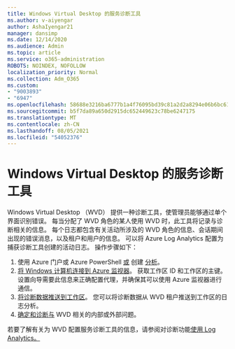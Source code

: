 ```yaml
---
title: Windows Virtual Desktop 的服务诊断工具
ms.author: v-aiyengar
author: AshaIyengar21
manager: dansimp
ms.date: 12/14/2020
ms.audience: Admin
ms.topic: article
ms.service: o365-administration
ROBOTS: NOINDEX, NOFOLLOW
localization_priority: Normal
ms.collection: Adm_O365
ms.custom:
- "9003893"
- "6947"
ms.openlocfilehash: 58688e3216ba6777b1a4f76095bd39c81a2d2a8294e06b6bc61c7134f6d589f9
ms.sourcegitcommit: b5f7da89a650d2915dc652449623c78be6247175
ms.translationtype: MT
ms.contentlocale: zh-CN
ms.lasthandoff: 08/05/2021
ms.locfileid: "54052376"
---
```

# <a name="service-diagnostics-tool-for-windows-virtual-desktop"></a>Windows Virtual Desktop 的服务诊断工具

Windows Virtual Desktop （WVD） 提供一种诊断工具，使管理员能够通过单个界面识别错误。 每当分配了 WVD 角色的某人使用 WVD 时，此工具将记录与诊断相关的信息。 每个日志都包含有关活动所涉及的 WVD 角色的信息、会话期间出现的错误消息，以及租户和用户的信息。 可以将 Azure Log Analytics 配置为捕获诊断工具创建的活动日志。 操作步骤如下：

1. 使用 Azure 门户或 Azure PowerShell [或](https://go.microsoft.com/fwlink/?linkid=2129500) 创建 [分析](https://go.microsoft.com/fwlink/?linkid=2129501)。
1. [将 Windows 计算机连接到 Azure 监视器](https://go.microsoft.com/fwlink/?linkid=2129913)。 获取工作区 ID 和工作区的主键。 设置向导需要此信息来正确配置代理，并确保其可以使用 Azure 监视器进行通信。
1. [将诊断数据推送到工作区](https://go.microsoft.com/fwlink/?linkid=2128284)。 您可以将诊断数据从 WVD 租户推送到工作区的日志分析。
1. [确定和诊断与](https://go.microsoft.com/fwlink/?linkid=2128338) WVD 相关的内部或外部问题。

若要了解有关为 WVD 配置服务诊断工具的信息，请参阅对诊断功能[使用 Log Analytics。](https://go.microsoft.com/fwlink/?linkid=2128084)
